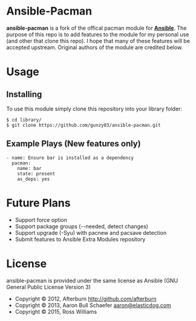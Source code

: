 Ansible-Pacman
==============

**ansible-pacman** is a fork of the offical pacman module for **[Ansible](https://github.com/ansible/ansible)**. The purpose of this repo is to add features to the module for my personal use (and other that clone this repo). I hope that many of these features will be accepted upstream. Original authors of the module are credited below.

Usage
=====

Installing
----------

To use this module simply clone this repository into your library folder:

    $ cd library/
    $ git clone https://github.com/gunzy83/ansible-pacman.git

Example Plays (New features only)
----------------------------

    - name: Ensure bar is installed as a dependency
      pacman:
        name: bar
        state: present
        as_deps: yes

Future Plans
============

* Support force option
* Support package groups (--needed, detect changes)
* Support upgrade (-Syu) with pacnew and pacsave detection
* Submit features to Ansible Extra Modules repository

License
=======

ansible-pacman is provided under the same license as Ansible (GNU General Public License Version 3)

- Copyright © 2012, Afterburn <http://github.com/afterburn>
- Copyright © 2013, Aaron Bull Schaefer <aaron@elasticdog.com>
- Copyright © 2015, Ross Williams